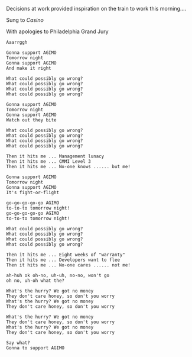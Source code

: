 <!--
.. title: Gonna support AGIMO
.. slug: agimo
.. date: 2010-02-25 22:46:34 UTC+11:00
.. tags: parody, silly, lyrics
.. category: 
.. link: 
.. description: 
.. type: text
-->

Decisions at work provided inspiration on the train to work this morning....


Sung to *Casino*

With apologies to Philadelphia Grand Jury

```
Aaarrggh

Gonna support AGIMO
Tomorrow night
Gonna support AGIMO
And make it right

What could possibly go wrong?
What could possibly go wrong?
What could possibly go wrong?
What could possibly go wrong?

Gonna support AGIMO
Tomorrow night
Gonna support AGIMO
Watch out they bite

What could possibly go wrong?
What could possibly go wrong?
What could possibly go wrong?
What could possibly go wrong?

Then it hits me ... Management lunacy
Then it hits me ... CMMI Level 3
Then it hits me ... No-one knows ...... but me!

Gonna support AGIMO
Tomorrow night
Gonna support AGIMO
It's fight-or-flight

go-go-go-go-go AGIMO
to-to-to tomorrow night!
go-go-go-go-go AGIMO
to-to-to tomorrow night!

What could possibly go wrong?
What could possibly go wrong?
What could possibly go wrong?
What could possibly go wrong?

Then it hits me ... Eight weeks of "warranty"
Then it hits me ... Developers want to flee
Then it hits me ... No-one cares ...... not me!

ah-huh ok oh-no, uh-uh, no-no, won't go
oh no, uh-oh what the?

What's the hurry? We got no money
They don't care honey, so don't you worry
What's the hurry? We got no money
They don't care honey, so don't you worry

What's the hurry? We got no money
They don't care honey, so don't you worry
What's the hurry? We got no money
They don't care honey, so don't you worry

Say what?
Gonna to support AGIMO
```

